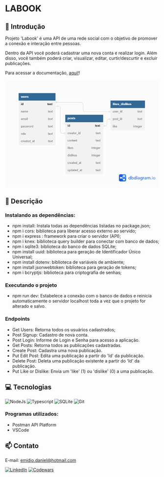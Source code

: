 # LABOOK

## 📖 Introdução

Projeto 'Labook' é uma API de uma rede social com o objetivo de promover a conexão e interação entre pessoas.

Dentro da API você poderá cadastrar uma nova conta e realizar login. Além disso, você também poderá criar, visualizar, editar, curtir/descurtir e excluir publicações.

Para acessar a documentação, [aqui!](https://documenter.getpostman.com/view/24460616/2s93CHuFMz)!

![Preview](./src/assets/diagram.png)

## 📄 Descrição

### Instalando as dependências:
- npm install: Instala todas as dependências listadas no package.json;
- npm i cors: biblioteca para liberar acesso externo ao servido;
- npm i express : framework para criar o servidor (API);
- npm i knex: biblioteca query builder para conectar com banco de dados;
- npm i sqlite3: biblioteca do banco de dados SQLite;
- npm install uuid: biblioteca para geração de Identificador Único Universal;
- npm install dotenv: biblioteca de variáveis de ambiente;
- npm install jsonwebtoken: biblioteca para geração de tokens;
- npm i bcryptjs: biblioteca para criptografia de senhas;

### Executando o projeto
- npm run dev: Estabelece a conexão com o banco de dados e reinicia automaticamente o servidor localhost toda a vez que o projeto for alterado e salvo.

### Endpoints
- Get Users: Retorna todos os usuários cadastrados;
- Post Signup: Cadastro de nova conta.
- Post Login: Informe de Login e Senha para acesso a aplicação.
- Get Posts: Retorna todos as publicações cadastradas.
- Create Post: Cadastra uma nova publicação.
- Put Edit Post: Edita uma publicação a partir do 'Id' da publicação.
- Delete Post: Deleta uma publicação existente a partir do 'Id' da publicação.
- Put Like or Dislike: Envia um 'like' (1) ou 'dislike' (0) a uma publicação.

## 💻 Tecnologias 

![NodeJs](https://img.shields.io/badge/Node.js-43853D?style=for-the-badge&logo=node.js&logoColor=white)
![Typescript](https://img.shields.io/badge/TypeScript-007ACC?style=for-the-badge&logo=typescript&logoColor=white)
![SQLite](https://img.shields.io/badge/SQLite-07405E?style=for-the-badge&logo=sqlite&logoColor=white)
![Git](https://img.shields.io/badge/GIT-E44C30?style=for-the-badge&logo=git&logoColor=white)

### Programas utilizados:
- Postman API Platform
- VSCode

## 📫 Contato

E-mail: emidio.daniel@hotmail.com

[![LinkedIn](https://img.shields.io/badge/LinkedIn-0077B5?style=for-the-badge&logo=linkedin&logoColor=white)](https://www.linkedin.com/in/danielemidio1988/)
[![Codewars](https://img.shields.io/badge/Codewars-B1361E?style=for-the-badge&logo=Codewars&logoColor=white)](https://www.codewars.com/users/DanielEmidio1988)